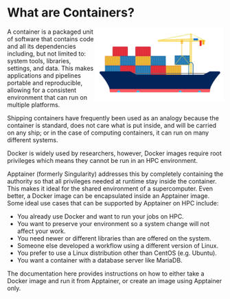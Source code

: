 # What are Containers?

<img src="images/Shipping.png" align="right" width="300px">

A container is a packaged unit of software that contains code and all its dependencies including, but not limited to: system tools, libraries, settings, and data. This makes applications and pipelines portable and reproducible, allowing for a consistent environment that can run on multiple platforms.

Shipping containers have frequently been used as an analogy because the container is standard, does not care what is put inside, and will be carried on any ship; or in the case of computing containers, it can run on many different systems.

Docker is widely used by researchers, however, Docker images require root privileges which means they cannot be run in an HPC environment.

Apptainer (formerly Singularity) addresses this by completely containing the authority so that all privileges needed at runtime stay inside the container. This makes it ideal for the shared environment of a supercomputer. Even better, a Docker image can be encapsulated inside an Apptainer image. Some ideal use cases that can be supported by Apptainer on HPC include:

* You already use Docker and want to run your jobs on HPC.
* You want to preserve your environment so a system change will not affect your work.
* You need newer or different libraries than are offered on the system.
* Someone else developed a workflow using a different version of Linux.
* You prefer to use a Linux distribution other than CentOS (e.g. Ubuntu).
* You want a container with a database server like MariaDB.

The documentation here provides instructions on how to either take a Docker image and run it from Apptainer, or create an image using Apptainer only.